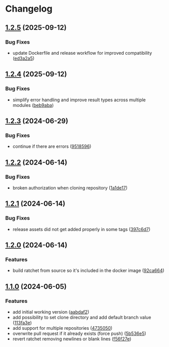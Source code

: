 # Changelog

## [1.2.5](https://github.com/Brend-Smits/ratchet-dispatcher/compare/v1.2.4...v1.2.5) (2025-09-12)


### Bug Fixes

* update Dockerfile and release workflow for improved compatibility ([ed3a2a5](https://github.com/Brend-Smits/ratchet-dispatcher/commit/ed3a2a56dc211cffff5baee52f72314dd51b20c1))

## [1.2.4](https://github.com/Brend-Smits/ratchet-dispatcher/compare/v1.2.3...v1.2.4) (2025-09-12)


### Bug Fixes

* simplify error handling and improve result types across multiple modules ([beb9aba](https://github.com/Brend-Smits/ratchet-dispatcher/commit/beb9aba5851b489752c4985535498ae569744970))

## [1.2.3](https://github.com/Brend-Smits/ratchet-dispatcher/compare/v1.2.2...v1.2.3) (2024-06-29)


### Bug Fixes

* continue if there are errors ([9518596](https://github.com/Brend-Smits/ratchet-dispatcher/commit/9518596d5f4e48528d97148d97c98f5046429454))

## [1.2.2](https://github.com/Brend-Smits/ratchet-dispatcher/compare/v1.2.1...v1.2.2) (2024-06-14)


### Bug Fixes

* broken authorization when cloning repository ([1a1de17](https://github.com/Brend-Smits/ratchet-dispatcher/commit/1a1de17d84539f42a5d4d1ceb45563a544764e29))

## [1.2.1](https://github.com/Brend-Smits/ratchet-dispatcher/compare/v1.2.0...v1.2.1) (2024-06-14)


### Bug Fixes

* release assets did not get added properly in some tags ([397c6d7](https://github.com/Brend-Smits/ratchet-dispatcher/commit/397c6d74a7050e20529abac145282a1a1486ca4e))

## [1.2.0](https://github.com/Brend-Smits/ratchet-dispatcher/compare/v1.1.0...v1.2.0) (2024-06-14)


### Features

* build ratchet from source so it's included in the docker image ([92ca664](https://github.com/Brend-Smits/ratchet-dispatcher/commit/92ca664b02324e71684779715a9f1159b3e106ab))

## [1.1.0](https://github.com/Brend-Smits/ratchet-dispatcher/compare/v1.0.0...v1.1.0) (2024-06-05)


### Features

* add initial working version ([aabdaf2](https://github.com/Brend-Smits/ratchet-dispatcher/commit/aabdaf20b0e1be4095ae51d3861ace50e89ecde4))
* add possibility to set clone directory and add default branch value ([113fa3e](https://github.com/Brend-Smits/ratchet-dispatcher/commit/113fa3e88f405766bca6aeb16809e178d90df4a2))
* add support for multiple repositories ([4735050](https://github.com/Brend-Smits/ratchet-dispatcher/commit/47350503290bd5efbbf59c9614a7d9b1c9cd4a2c))
* overwrite pull request if it already exists (force push) ([5b536e5](https://github.com/Brend-Smits/ratchet-dispatcher/commit/5b536e553e17c79ed4a6c699507abdb3795ced1d))
* revert ratchet removing newlines or blank lines ([f56f27e](https://github.com/Brend-Smits/ratchet-dispatcher/commit/f56f27e1c1e1e609a0e94da0896f995f0d800e87))
